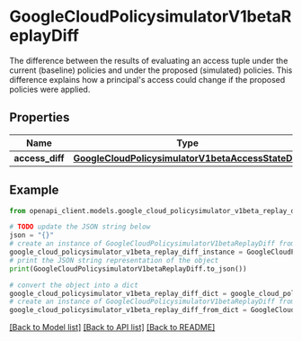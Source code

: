 # GoogleCloudPolicysimulatorV1betaReplayDiff

The difference between the results of evaluating an access tuple under the current (baseline) policies and under the proposed (simulated) policies. This difference explains how a principal's access could change if the proposed policies were applied.

## Properties

Name | Type | Description | Notes
------------ | ------------- | ------------- | -------------
**access_diff** | [**GoogleCloudPolicysimulatorV1betaAccessStateDiff**](GoogleCloudPolicysimulatorV1betaAccessStateDiff.md) |  | [optional] 

## Example

```python
from openapi_client.models.google_cloud_policysimulator_v1beta_replay_diff import GoogleCloudPolicysimulatorV1betaReplayDiff

# TODO update the JSON string below
json = "{}"
# create an instance of GoogleCloudPolicysimulatorV1betaReplayDiff from a JSON string
google_cloud_policysimulator_v1beta_replay_diff_instance = GoogleCloudPolicysimulatorV1betaReplayDiff.from_json(json)
# print the JSON string representation of the object
print(GoogleCloudPolicysimulatorV1betaReplayDiff.to_json())

# convert the object into a dict
google_cloud_policysimulator_v1beta_replay_diff_dict = google_cloud_policysimulator_v1beta_replay_diff_instance.to_dict()
# create an instance of GoogleCloudPolicysimulatorV1betaReplayDiff from a dict
google_cloud_policysimulator_v1beta_replay_diff_from_dict = GoogleCloudPolicysimulatorV1betaReplayDiff.from_dict(google_cloud_policysimulator_v1beta_replay_diff_dict)
```
[[Back to Model list]](../README.md#documentation-for-models) [[Back to API list]](../README.md#documentation-for-api-endpoints) [[Back to README]](../README.md)


